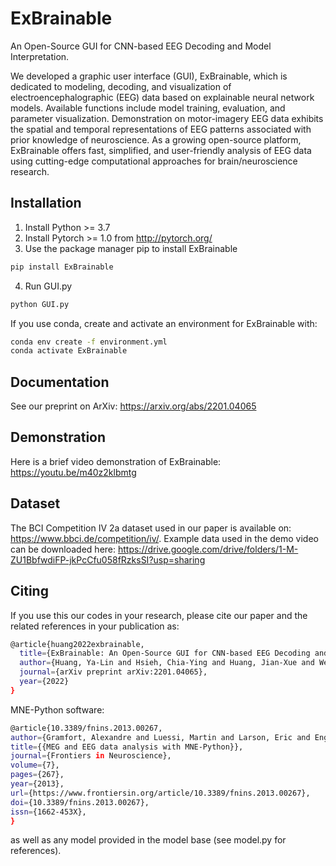 # ExBrainable
An Open-Source GUI for CNN-based EEG Decoding and Model Interpretation.

We developed a graphic user interface (GUI), ExBrainable, which is dedicated to modeling, decoding, and visualization of electroencephalographic (EEG) data based on explainable neural network models. Available functions include model training, evaluation, and parameter visualization. Demonstration on motor-imagery EEG data exhibits the spatial and temporal representations of EEG patterns associated with prior knowledge of neuroscience. As a growing open-source platform, ExBrainable offers fast, simplified, and user-friendly analysis of EEG data using cutting-edge computational approaches for brain/neuroscience research.

## Installation
1. Install Python >= 3.7
2. Install Pytorch >= 1.0 from http://pytorch.org/ 
3. Use the package manager pip to install ExBrainable
```bash
pip install ExBrainable
```
4. Run GUI.py
```bash
python GUI.py
```
If you use conda, create and activate an environment for ExBrainable with:
```bash
conda env create -f environment.yml 
conda activate ExBrainable 
```

## Documentation
See our preprint on ArXiv: https://arxiv.org/abs/2201.04065

## Demonstration
Here is a brief video demonstration of ExBrainable: https://youtu.be/m40z2klbmtg

## Dataset
The BCI Competition IV 2a dataset used in our paper is available on: https://www.bbci.de/competition/iv/. 
Example data used in the demo video can be downloaded here: https://drive.google.com/drive/folders/1-M-ZU1BbfwdiFP-jkPcCfu058fRzksSI?usp=sharing

## Citing
If you use this our codes in your research, please cite our paper and the related references in your publication as:
```bash
@article{huang2022exbrainable,
  title={ExBrainable: An Open-Source GUI for CNN-based EEG Decoding and Model Interpretation},
  author={Huang, Ya-Lin and Hsieh, Chia-Ying and Huang, Jian-Xue and Wei, Chun-Shu},
  journal={arXiv preprint arXiv:2201.04065},
  year={2022}
}
```
MNE-Python software:
```bash
@article{10.3389/fnins.2013.00267,
author={Gramfort, Alexandre and Luessi, Martin and Larson, Eric and Engemann, Denis and Strohmeier, Daniel and Brodbeck, Christian and Goj, Roman and Jas, Mainak and Brooks, Teon and Parkkonen, Lauri and Hämäläinen, Matti},
title={{MEG and EEG data analysis with MNE-Python}},
journal={Frontiers in Neuroscience},
volume={7},
pages={267},
year={2013},
url={https://www.frontiersin.org/article/10.3389/fnins.2013.00267},
doi={10.3389/fnins.2013.00267},
issn={1662-453X},
}
```
as well as any model provided in the model base (see model.py for references).
